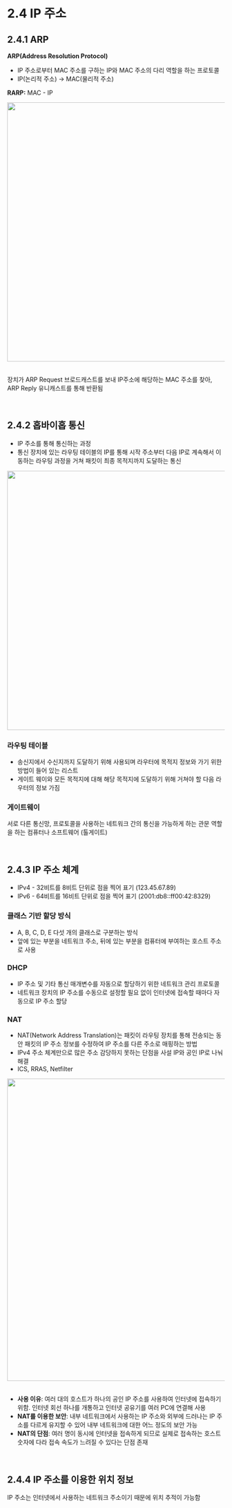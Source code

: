 # 2.4 IP 주소

## 2.4.1 ARP

**ARP(Address Resolution Protocol)** 
- IP 주소로부터 MAC  주소를 구하는 IP와 MAC 주소의 다리 역할을 하는 프로토콜
- IP(논리적 주소) → MAC(물리적 주소)

**RARP:** MAC - IP

<img src="https://github.com/98000001/CS-Study/assets/80199502/59bd5a15-7e60-41b5-8099-2b399e17c03c"  width="600">

<br>
<br>

장치가 ARP Request 브로드캐스트를 보내 IP주소에 해당하는 MAC 주소를 찾아, ARP Reply 유니캐스트를 통해 반환됨

<br>

## 2.4.2 홉바이홉 통신

- IP 주소를 통해 통신하는 과정
- 통신 장치에 있는 라우팅 테이블의 IP를 통해 시작 주소부터 다음 IP로 계속해서 이동하는 라우팅 과정을 거쳐 패킷이 최종 목적지까지 도달하는 통신

<img src="https://github.com/98000001/CS-Study/assets/80199502/883cdb53-e559-4393-af40-dffb57e1a1cc"  width="600">


### 라우팅 테이블

- 송신지에서 수신지까지 도달하기 위해 사용되며 라우터에 목적지 정보와 가기 위한 방법이 들어 있는 리스트
- 게이트 웨이와 모든 목적지에 대해 해당 목적지에 도달하기 위해 거쳐야 할 다음 라우터의 정보 가짐

### 게이트웨이

서로 다른 통신망, 프로토콜을 사용하는 네트워크 간의 통신을 가능하게 하는 관문 역할을 하는 컴퓨터나 소프트웨어 (톨게이트)

<br>

## 2.4.3 IP 주소 체계

- IPv4 - 32비트를 8비트 단위로 점을 찍어 표기 (123.45.67.89)
- IPv6 - 64비트를 16비트 단위로 점을 찍어 표기 (2001:db8::ff00:42:8329)

### 클래스 기반 할당 방식

- A, B, C, D, E 다섯 개의 클래스로 구분하는 방식
- 앞에 있는 부분을 네트워크 주소, 뒤에 있는 부분을 컴퓨터에 부여하는 호스트 주소로 사용

### DHCP

- IP  주소 및 기타 통신 매개변수를 자동으로 할당하기 위한 네트워크 관리 프로토콜
- 네트워크 장치의 IP 주소를 수동으로 설정할 필요 없이 인터넷에 접속할 때마다 자동으로 IP 주소 할당

### NAT

- NAT(Network Address Translation)는 패킷이 라우팅 장치를 통해 전송되는 동안 패킷의 IP 주소 정보를 수정하여 IP 주소를 다른 주소로 매핑하는 방법
- IPv4 주소 체계만으로 많은 주소 감당하지 못하는 단점을 사설 IP와 공인 IP로 나눠 해결
- ICS, RRAS, Netfilter

<img src="https://github.com/98000001/CS-Study/assets/80199502/f6c63ac2-1b37-4b93-aa6f-f5ddad4d563e"  width="700">

<br>
<br>

- **사용 이유**: 여러 대의 호스트가 하나의 공인 IP 주소를 사용하여 인터넷에 접속하기 위함. 인터넷 회선 하나를 개통하고 인터넷 공유기를 여러 PC에 연결해 사용
- **NAT를 이용한 보안**: 내부 네트워크에서 사용하는 IP 주소와 외부에 드러나는 IP 주소를 다르게 유지할 수 있어 내부 네트워크에 대한 어느 정도의 보안 가능
- **NAT의 단점**: 여러 명이 동시에 인터넷을 접속하게 되므로 실제로 접속하는 호스트 숫자에 다라 접속 속도가 느려질 수 있다는 단점 존재

<br>

## 2.4.4 IP 주소를 이용한 위치 정보

IP 주소는 인터넷에서 사용하는 네트워크 주소이기 때문에 위치 추적이 가능함
